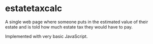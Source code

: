 # estatetaxcalc

A single web page where someone puts in the estimated value of their estate and is told how much estate tax they would have to pay.

Implemented with very basic JavaScript.

